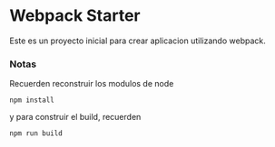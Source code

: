 # Webpack Starter

Este es un proyecto inicial para crear aplicacion utilizando webpack.

### Notas
Recuerden reconstruir los modulos de node

`npm install`

y para construir el build, recuerden

`npm run build`

